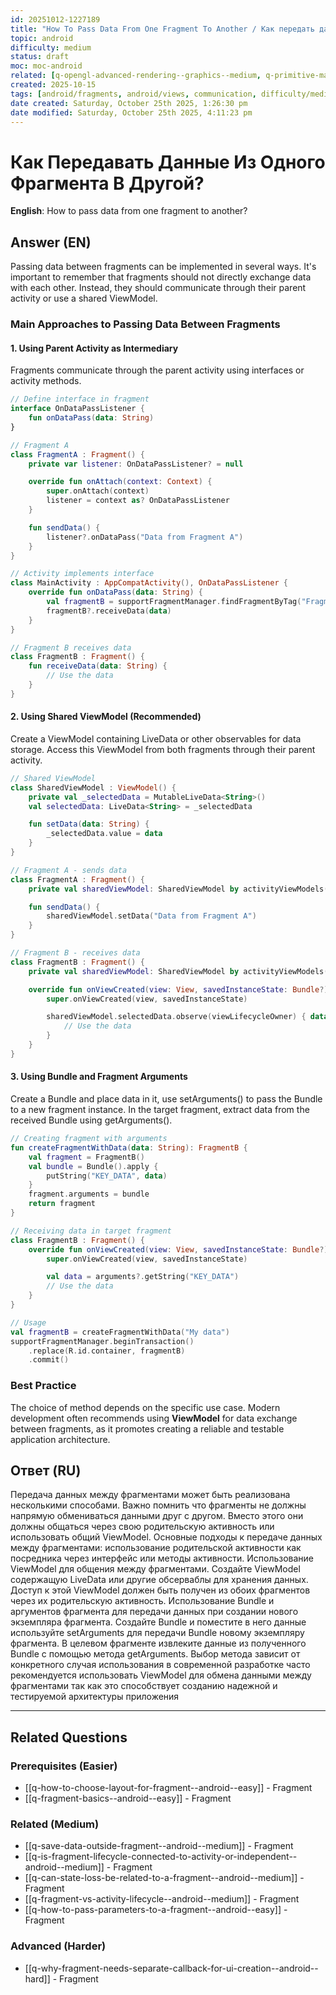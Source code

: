 ```yaml
---
id: 20251012-1227189
title: "How To Pass Data From One Fragment To Another / Как передать данные из одного Fragment в другой"
topic: android
difficulty: medium
status: draft
moc: moc-android
related: [q-opengl-advanced-rendering--graphics--medium, q-primitive-maps-android--android--medium, q-what-layout-allows-overlapping-objects--android--easy]
created: 2025-10-15
tags: [android/fragments, android/views, communication, difficulty/medium, fragments, ui, viewmodel, views]
date created: Saturday, October 25th 2025, 1:26:30 pm
date modified: Saturday, October 25th 2025, 4:11:23 pm
---
```


# Как Передавать Данные Из Одного Фрагмента В Другой?

**English**: How to pass data from one fragment to another?

## Answer (EN)
Passing data between fragments can be implemented in several ways. It's important to remember that fragments should not directly exchange data with each other. Instead, they should communicate through their parent activity or use a shared ViewModel.

### Main Approaches to Passing Data Between Fragments

#### 1. Using Parent Activity as Intermediary

Fragments communicate through the parent activity using interfaces or activity methods.

```kotlin
// Define interface in fragment
interface OnDataPassListener {
    fun onDataPass(data: String)
}

// Fragment A
class FragmentA : Fragment() {
    private var listener: OnDataPassListener? = null

    override fun onAttach(context: Context) {
        super.onAttach(context)
        listener = context as? OnDataPassListener
    }

    fun sendData() {
        listener?.onDataPass("Data from Fragment A")
    }
}

// Activity implements interface
class MainActivity : AppCompatActivity(), OnDataPassListener {
    override fun onDataPass(data: String) {
        val fragmentB = supportFragmentManager.findFragmentByTag("FragmentB") as? FragmentB
        fragmentB?.receiveData(data)
    }
}

// Fragment B receives data
class FragmentB : Fragment() {
    fun receiveData(data: String) {
        // Use the data
    }
}
```

#### 2. Using Shared ViewModel (Recommended)

Create a ViewModel containing LiveData or other observables for data storage. Access this ViewModel from both fragments through their parent activity.

```kotlin
// Shared ViewModel
class SharedViewModel : ViewModel() {
    private val _selectedData = MutableLiveData<String>()
    val selectedData: LiveData<String> = _selectedData

    fun setData(data: String) {
        _selectedData.value = data
    }
}

// Fragment A - sends data
class FragmentA : Fragment() {
    private val sharedViewModel: SharedViewModel by activityViewModels()

    fun sendData() {
        sharedViewModel.setData("Data from Fragment A")
    }
}

// Fragment B - receives data
class FragmentB : Fragment() {
    private val sharedViewModel: SharedViewModel by activityViewModels()

    override fun onViewCreated(view: View, savedInstanceState: Bundle?) {
        super.onViewCreated(view, savedInstanceState)

        sharedViewModel.selectedData.observe(viewLifecycleOwner) { data ->
            // Use the data
        }
    }
}
```

#### 3. Using Bundle and Fragment Arguments

Create a Bundle and place data in it, use setArguments() to pass the Bundle to a new fragment instance. In the target fragment, extract data from the received Bundle using getArguments().

```kotlin
// Creating fragment with arguments
fun createFragmentWithData(data: String): FragmentB {
    val fragment = FragmentB()
    val bundle = Bundle().apply {
        putString("KEY_DATA", data)
    }
    fragment.arguments = bundle
    return fragment
}

// Receiving data in target fragment
class FragmentB : Fragment() {
    override fun onViewCreated(view: View, savedInstanceState: Bundle?) {
        super.onViewCreated(view, savedInstanceState)

        val data = arguments?.getString("KEY_DATA")
        // Use the data
    }
}

// Usage
val fragmentB = createFragmentWithData("My data")
supportFragmentManager.beginTransaction()
    .replace(R.id.container, fragmentB)
    .commit()
```

### Best Practice

The choice of method depends on the specific use case. Modern development often recommends using **ViewModel** for data exchange between fragments, as it promotes creating a reliable and testable application architecture.

## Ответ (RU)
Передача данных между фрагментами может быть реализована несколькими способами. Важно помнить что фрагменты не должны напрямую обмениваться данными друг с другом. Вместо этого они должны общаться через свою родительскую активность или использовать общий ViewModel. Основные подходы к передаче данных между фрагментами: использование родительской активности как посредника через интерфейс или методы активности. Использование ViewModel для общения между фрагментами. Создайте ViewModel содержащую LiveData или другие обсерваблы для хранения данных. Доступ к этой ViewModel должен быть получен из обоих фрагментов через их родительскую активность. Использование Bundle и аргументов фрагмента для передачи данных при создании нового экземпляра фрагмента. Создайте Bundle и поместите в него данные используйте setArguments для передачи Bundle новому экземпляру фрагмента. В целевом фрагменте извлеките данные из полученного Bundle с помощью метода getArguments. Выбор метода зависит от конкретного случая использования в современной разработке часто рекомендуется использовать ViewModel для обмена данными между фрагментами так как это способствует созданию надежной и тестируемой архитектуры приложения


---

## Related Questions

### Prerequisites (Easier)
- [[q-how-to-choose-layout-for-fragment--android--easy]] - Fragment
- [[q-fragment-basics--android--easy]] - Fragment

### Related (Medium)
- [[q-save-data-outside-fragment--android--medium]] - Fragment
- [[q-is-fragment-lifecycle-connected-to-activity-or-independent--android--medium]] - Fragment
- [[q-can-state-loss-be-related-to-a-fragment--android--medium]] - Fragment
- [[q-fragment-vs-activity-lifecycle--android--medium]] - Fragment
- [[q-how-to-pass-parameters-to-a-fragment--android--easy]] - Fragment

### Advanced (Harder)
- [[q-why-fragment-needs-separate-callback-for-ui-creation--android--hard]] - Fragment
